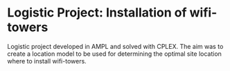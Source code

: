 # Logistic Project: Installation of wifi-towers

Logistic project developed in AMPL and solved with CPLEX.
The aim was to create a location model to be used for determining the optimal site location where to install wifi-towers.
